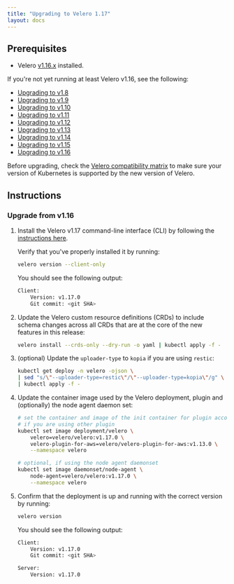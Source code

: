 ```yaml
---
title: "Upgrading to Velero 1.17"
layout: docs
---
```


## Prerequisites

- Velero [v1.16.x][9] installed.

If you're not yet running at least Velero v1.16, see the following:

- [Upgrading to v1.8][1]
- [Upgrading to v1.9][2]
- [Upgrading to v1.10][3]
- [Upgrading to v1.11][4]
- [Upgrading to v1.12][5]
- [Upgrading to v1.13][6]
- [Upgrading to v1.14][7]
- [Upgrading to v1.15][8]
- [Upgrading to v1.16][9]

Before upgrading, check the [Velero compatibility matrix](https://github.com/vmware-tanzu/velero#velero-compatibility-matrix) to make sure your version of Kubernetes is supported by the new version of Velero.

## Instructions

### Upgrade from v1.16
1. Install the Velero v1.17 command-line interface (CLI) by following the [instructions here][0].

    Verify that you've properly installed it by running:

    ```bash
    velero version --client-only
    ```

    You should see the following output:

    ```bash
    Client:
        Version: v1.17.0
        Git commit: <git SHA>
    ```

2. Update the Velero custom resource definitions (CRDs) to include schema changes across all CRDs that are at the core of the new features in this release:

    ```bash
    velero install --crds-only --dry-run -o yaml | kubectl apply -f -
    ```

3. (optional) Update the `uploader-type` to `kopia` if you are using `restic`:  
    ```bash
    kubectl get deploy -n velero -ojson \
    | sed "s/\"--uploader-type=restic\"/\"--uploader-type=kopia\"/g" \
    | kubectl apply -f -
    ```

4. Update the container image used by the Velero deployment, plugin and (optionally) the node agent daemon set:
    ```bash
   # set the container and image of the init container for plugin accordingly,
   # if you are using other plugin
    kubectl set image deployment/velero \
        velero=velero/velero:v1.17.0 \
        velero-plugin-for-aws=velero/velero-plugin-for-aws:v1.13.0 \
        --namespace velero

    # optional, if using the node agent daemonset
    kubectl set image daemonset/node-agent \
        node-agent=velero/velero:v1.17.0 \
        --namespace velero
    ```
5. Confirm that the deployment is up and running with the correct version by running:

    ```bash
    velero version
    ```

    You should see the following output:

    ```bash
    Client:
        Version: v1.17.0
        Git commit: <git SHA>

    Server:
        Version: v1.17.0
    ```

[0]: basic-install.md#install-the-cli
[1]: https://velero.io/docs/v1.8/upgrade-to-1.8
[2]: https://velero.io/docs/v1.9/upgrade-to-1.9
[3]: https://velero.io/docs/v1.10/upgrade-to-1.10
[4]: https://velero.io/docs/v1.11/upgrade-to-1.11
[5]: https://velero.io/docs/v1.12/upgrade-to-1.12
[6]: https://velero.io/docs/v1.13/upgrade-to-1.13
[7]: https://velero.io/docs/v1.14/upgrade-to-1.14
[8]: https://velero.io/docs/v1.15/upgrade-to-1.15
[9]: https://velero.io/docs/v1.16/upgrade-to-1.16